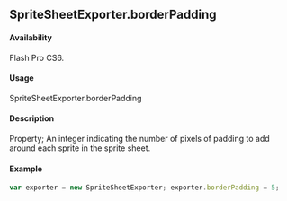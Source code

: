 ## SpriteSheetExporter.borderPadding

#### Availability

Flash Pro CS6.

#### Usage

SpriteSheetExporter.borderPadding

#### Description

Property; An integer indicating the number of pixels of padding to add around each sprite in the sprite sheet.

#### Example

```javascript
var exporter = new SpriteSheetExporter; exporter.borderPadding = 5;

```